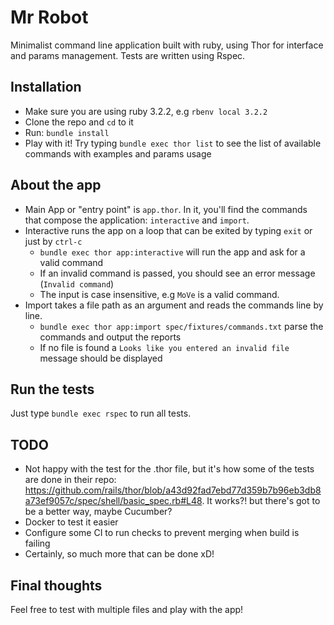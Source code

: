 # Mr Robot

Minimalist command line application built with ruby, using Thor for interface and params management. Tests are written using Rspec.

## Installation
- Make sure you are using ruby 3.2.2, e.g ```rbenv local 3.2.2```
- Clone the repo and ```cd``` to it
- Run: ```bundle install```
- Play with it! Try typing ```bundle exec thor list``` to see the list of available commands with examples and params usage

## About the app
- Main App or "entry point" is ```app.thor```. In it, you'll find the commands that compose the application: ```interactive``` and ```import```.
- Interactive runs the app on a loop that can be exited by typing ```exit``` or just by ```ctrl-c```
    - ```bundle exec thor app:interactive``` will run the app and ask for a valid command
    - If an invalid command is passed, you should see an error message (```Invalid command```)
    - The input is case insensitive, e.g ```MoVe``` is a valid command.
- Import takes a file path as an argument and reads the commands line by line.
    - ```bundle exec thor app:import spec/fixtures/commands.txt``` parse the commands and output the reports
    - If no file is found a ```Looks like you entered an invalid file``` message should be displayed

## Run the tests
Just type ```bundle exec rspec``` to run all tests.

## TODO
- Not happy with the test for the .thor file, but it's how some of the tests are done in their repo: https://github.com/rails/thor/blob/a43d92fad7ebd77d359b7b96eb3db8a73ef9057c/spec/shell/basic_spec.rb#L48. It works?! but there's got to be a better way, maybe Cucumber?
- Docker to test it easier
- Configure some CI to run checks to prevent merging when build is failing
- Certainly, so much more that can be done xD!

## Final thoughts
Feel free to test with multiple files and play with the app!
